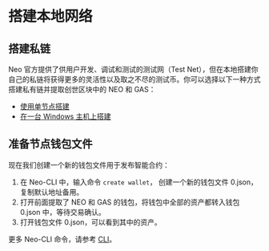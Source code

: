 # 搭建本地网络

## 搭建私链

Neo 官方提供了供用户开发、调试和测试的测试网（Test Net），但在本地搭建你自己的私链将获得更多的灵活性以及取之不尽的测试币。你可以选择以下一种方式搭建私有链并提取创世区块中的 NEO 和 GAS：

- [使用单节点搭建](../develop/network/private-chain/solo.md)
- [在一台 Windows 主机上搭建](../develop/network/private-chain/private-chain2.md)

## 准备节点钱包文件

现在我们创建一个新的钱包文件用于发布智能合约：

1. 在 Neo-CLI 中，输入命令 `create wallet`， 创建一个新的钱包文件 0.json，复制默认地址备用。
2. 打开前面提取了 NEO 和 GAS 的钱包，将钱包中全部的资产都转入钱包 0.json 中，等待交易确认。
3. 打开钱包文件 0.json，可以看到其中的资产。

更多 Neo-CLI 命令，请参考 [CLI](../node/cli/cli.md)。
